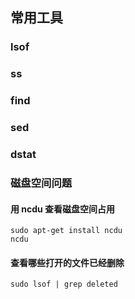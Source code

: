 常用工具
--------

### lsof

### ss

### find

### sed

### dstat

### 磁盘空间问题

#### 用 ncdu 查看磁盘空间占用

	sudo apt-get install ncdu
	ncdu

#### 查看哪些打开的文件已经删除

	sudo lsof | grep deleted


